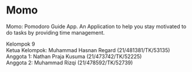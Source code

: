 # Momo
Momo: Pomodoro Guide App. An Application to help you stay motivated to do tasks by providing time management.

Kelompok 9 </br>
Ketua Kelompok: Muhammad Hasnan Regard (21/481381/TK/53135) </br>
Anggota 1: Nathan Praja Kusuma (21/473742/TK/52225) </br>
Anggota 2: Muhammad Rizqi (21/478592/TK/52739)</br>
